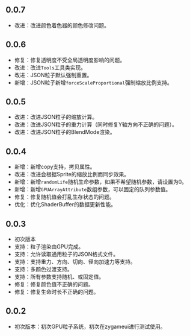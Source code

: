 ## 0.0.7
- 改进：改进颜色着色器的颜色修改问题。

## 0.0.6
- 修复：修复透明度不受全局透明度影响的问题。
- 改进：改进`Tools`工具类实现。
- 改进：JSON粒子默认强制重置。
- 新增：JSON粒子新增`forceScaleProportional`强制缩放比例支持。

## 0.0.5
- 改进：改进JSON粒子的缩放计算。
- 改进：改进JSON粒子的重力计算（同时修复Y轴方向不正确的问题）。
- 改进：改进JSON粒子的BlendMode渲染。

## 0.0.4
- 新增：新增copy支持，拷贝属性。
- 改进：改进会根据Sprite的缩放比例而同步效果。
- 新增：新增`randomLife`随机生命参数，如果不希望随机参数，请设置为0。
- 新增：新增`GPUArrayAttribute`数组参数，可以固定的队列参数值。
- 修复：修复随机值会打乱生存状态的问题。
- 优化：优化ShaderBuffer的数据更新性能。

## 0.0.3
- 初次版本
- 支持：粒子渲染由GPU完成。
- 支持：允许读取通用粒子的JSON格式文件。
- 支持：支持重力、方向、切向、径向加速力等支持。
- 支持：多颜色过渡支持。
- 支持：所有参数支持随机、或固定值。
- 修复：修复颜色值不正确的问题。
- 修复：修复生命时长不正确的问题。

## 0.0.2
- 初次版本：初次GPU粒子系统，初次在zygameui进行测试使用。